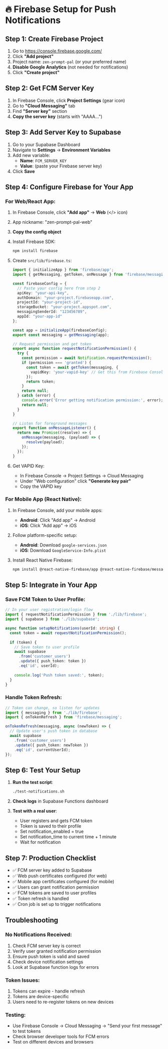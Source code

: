 # 🔥 Firebase Setup for Push Notifications

## Step 1: Create Firebase Project

1. Go to https://console.firebase.google.com/
2. Click **"Add project"**
3. Project name: `zen-prompt-pal` (or your preferred name)
4. **Disable Google Analytics** (not needed for notifications)
5. Click **"Create project"**

## Step 2: Get FCM Server Key

1. In Firebase Console, click **Project Settings** (gear icon)
2. Go to **"Cloud Messaging"** tab
3. Find **"Server key"** section
4. **Copy the server key** (starts with "AAAA...")

## Step 3: Add Server Key to Supabase

1. Go to your Supabase Dashboard
2. Navigate to **Settings** → **Environment Variables**
3. Add new variable:
   - **Name**: `FCM_SERVER_KEY`
   - **Value**: (paste your Firebase server key)
4. Click **Save**

## Step 4: Configure Firebase for Your App

### For Web/React App:

1. In Firebase Console, click **"Add app"** → **Web** (</> icon)
2. App nickname: "zen-prompt-pal-web"
3. **Copy the config object**
4. Install Firebase SDK:
   ```bash
   npm install firebase
   ```

5. Create `src/lib/firebase.ts`:
   ```typescript
   import { initializeApp } from 'firebase/app';
   import { getMessaging, getToken, onMessage } from 'firebase/messaging';

   const firebaseConfig = {
     // Paste your config here from step 2
     apiKey: "your-api-key",
     authDomain: "your-project.firebaseapp.com",
     projectId: "your-project-id",
     storageBucket: "your-project.appspot.com",
     messagingSenderId: "123456789",
     appId: "your-app-id"
   };

   const app = initializeApp(firebaseConfig);
   export const messaging = getMessaging(app);

   // Request permission and get token
   export async function requestNotificationPermission() {
     try {
       const permission = await Notification.requestPermission();
       if (permission === 'granted') {
         const token = await getToken(messaging, {
           vapidKey: 'your-vapid-key' // Get this from Firebase Console
         });
         return token;
       }
       return null;
     } catch (error) {
       console.error('Error getting notification permission:', error);
       return null;
     }
   }

   // Listen for foreground messages
   export function onMessageListener() {
     return new Promise((resolve) => {
       onMessage(messaging, (payload) => {
         resolve(payload);
       });
     });
   }
   ```

6. Get VAPID Key:
   - In Firebase Console → Project Settings → Cloud Messaging
   - Under "Web configuration" click **"Generate key pair"**
   - Copy the VAPID key

### For Mobile App (React Native):

1. In Firebase Console, add your mobile apps:
   - **Android**: Click "Add app" → Android
   - **iOS**: Click "Add app" → iOS

2. Follow platform-specific setup:
   - **Android**: Download `google-services.json`
   - **iOS**: Download `GoogleService-Info.plist`

3. Install React Native Firebase:
   ```bash
   npm install @react-native-firebase/app @react-native-firebase/messaging
   ```

## Step 5: Integrate in Your App

### Save FCM Token to User Profile:

```typescript
// In your user registration/login flow
import { requestNotificationPermission } from './lib/firebase';
import { supabase } from './lib/supabase';

async function setupNotifications(userId: string) {
  const token = await requestNotificationPermission();
  
  if (token) {
    // Save token to user profile
    await supabase
      .from('customer_users')
      .update({ push_token: token })
      .eq('id', userId);
    
    console.log('Push token saved:', token);
  }
}
```

### Handle Token Refresh:

```typescript
// Token can change, so listen for updates
import { messaging } from './lib/firebase';
import { onTokenRefresh } from 'firebase/messaging';

onTokenRefresh(messaging, async (newToken) => {
  // Update user's push token in database
  await supabase
    .from('customer_users')
    .update({ push_token: newToken })
    .eq('id', currentUserId);
});
```

## Step 6: Test Your Setup

1. **Run the test script**:
   ```bash
   ./test-notifications.sh
   ```

2. **Check logs** in Supabase Functions dashboard

3. **Test with a real user**:
   - User registers and gets FCM token
   - Token is saved to their profile
   - Set notification_enabled = true
   - Set notification_time to current time + 1 minute
   - Wait for notification

## Step 7: Production Checklist

- ✅ FCM server key added to Supabase
- ✅ Web push certificates configured (for web)
- ✅ Mobile app certificates configured (for mobile)
- ✅ Users can grant notification permission
- ✅ FCM tokens are saved to user profiles
- ✅ Token refresh is handled
- ✅ Cron job is set up to trigger notifications

## Troubleshooting

### No Notifications Received:
1. Check FCM server key is correct
2. Verify user granted notification permission
3. Ensure push token is valid and saved
4. Check device notification settings
5. Look at Supabase function logs for errors

### Token Issues:
1. Tokens can expire - handle refresh
2. Tokens are device-specific
3. Users need to re-register tokens on new devices

### Testing:
- Use Firebase Console → Cloud Messaging → "Send your first message" to test tokens
- Check browser developer tools for FCM errors
- Test on different devices and browsers
